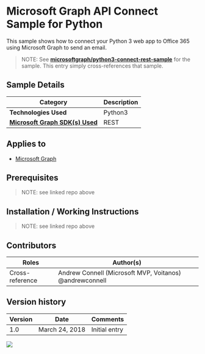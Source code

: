 # Microsoft Graph API Connect Sample for Python

This sample shows how to connect your Python 3 web app to Office 365 using Microsoft Graph to send an email.

> NOTE: See **[microsoftgraph/python3-connect-rest-sample](https://github.com/microsoftgraph/python3-connect-rest-sample)** for the sample. This entry simply cross-references that sample.

## Sample Details

|               Category               | Description |
| ------------------------------------ | ----------- |
| **Technologies Used**                | Python3     |
| **[Microsoft Graph SDK(s) Used][1]** | REST        |

## Applies to

* [Microsoft Graph](https://developer.microsoft.com/en-us/graph)

## Prerequisites

> NOTE: see linked repo above

## Installation / Working Instructions

> NOTE: see linked repo above

## Contributors

|      Roles      |                        Author(s)                        |
| --------------- | ------------------------------------------------------- |
| Cross-reference | Andrew Connell (Microsoft MVP, Voitanos) @andrewconnell |

## Version history

| Version |      Date      |   Comments    |
| ------- | -------------- | ------------- |
| 1.0     | March 24, 2018 | Initial entry |

[1]: https://developer.microsoft.com/en-us/graph/code-samples-and-sdks

![](https://telemetry.sharepointpnp.com/msgraph-community-samples/samples/python-connect-rest)